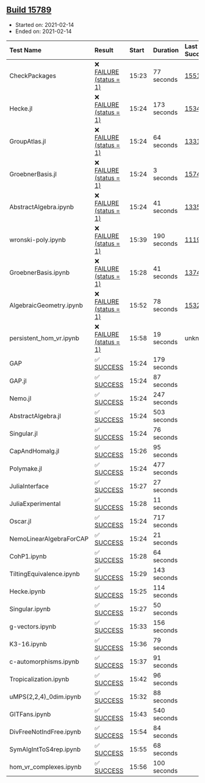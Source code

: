 ## [Build 15789](https://oscarci.mathematik.uni-kl.de/job/oscar/15789/)

* Started on: 2021-02-14
* Ended on: 2021-02-14

| Test Name    | Result | Start | Duration | Last Success | First Failure |
|:-------------|:-------|:------|:---------|:-------------|:--------------|
| CheckPackages | ❌ [FAILURE (status = 1)](https://oscarci.mathematik.uni-kl.de/job/oscar/15789/artifact/logs/build-15789/CheckPackages.log) | 15:23 | 77 seconds | [15514](https://oscarci.mathematik.uni-kl.de/job/oscar/15514/) | [15515](https://oscarci.mathematik.uni-kl.de/job/oscar/15515/) |
| Hecke.jl | ❌ [FAILURE (status = 1)](https://oscarci.mathematik.uni-kl.de/job/oscar/15789/artifact/logs/build-15789/Hecke.jl.log) | 15:24 | 173 seconds | [15344](https://oscarci.mathematik.uni-kl.de/job/oscar/15344/) | [15348](https://oscarci.mathematik.uni-kl.de/job/oscar/15348/) |
| GroupAtlas.jl | ❌ [FAILURE (status = 1)](https://oscarci.mathematik.uni-kl.de/job/oscar/15789/artifact/logs/build-15789/GroupAtlas.jl.log) | 15:24 | 64 seconds | [13311](https://oscarci.mathematik.uni-kl.de/job/oscar/13311/) | [13312](https://oscarci.mathematik.uni-kl.de/job/oscar/13312/) |
| GroebnerBasis.jl | ❌ [FAILURE (status = 1)](https://oscarci.mathematik.uni-kl.de/job/oscar/15789/artifact/logs/build-15789/GroebnerBasis.jl.log) | 15:24 | 3 seconds | [15745](https://oscarci.mathematik.uni-kl.de/job/oscar/15745/) | [15746](https://oscarci.mathematik.uni-kl.de/job/oscar/15746/) |
| AbstractAlgebra.ipynb | ❌ [FAILURE (status = 1)](https://oscarci.mathematik.uni-kl.de/job/oscar/15789/artifact/logs/build-15789/AbstractAlgebra.ipynb.log) | 15:24 | 41 seconds | [13355](https://oscarci.mathematik.uni-kl.de/job/oscar/13355/) | [13356](https://oscarci.mathematik.uni-kl.de/job/oscar/13356/) |
| wronski-poly.ipynb | ❌ [FAILURE (status = 1)](https://oscarci.mathematik.uni-kl.de/job/oscar/15789/artifact/logs/build-15789/wronski-poly.ipynb.log) | 15:39 | 190 seconds | [11192](https://oscarci.mathematik.uni-kl.de/job/oscar/11192/) | [11193](https://oscarci.mathematik.uni-kl.de/job/oscar/11193/) |
| GroebnerBasis.ipynb | ❌ [FAILURE (status = 1)](https://oscarci.mathematik.uni-kl.de/job/oscar/15789/artifact/logs/build-15789/GroebnerBasis.ipynb.log) | 15:28 | 41 seconds | [13748](https://oscarci.mathematik.uni-kl.de/job/oscar/13748/) | [13749](https://oscarci.mathematik.uni-kl.de/job/oscar/13749/) |
| AlgebraicGeometry.ipynb | ❌ [FAILURE (status = 1)](https://oscarci.mathematik.uni-kl.de/job/oscar/15789/artifact/logs/build-15789/AlgebraicGeometry.ipynb.log) | 15:52 | 78 seconds | [15322](https://oscarci.mathematik.uni-kl.de/job/oscar/15322/) | [15323](https://oscarci.mathematik.uni-kl.de/job/oscar/15323/) |
| persistent_hom_vr.ipynb | ❌ [FAILURE (status = 1)](https://oscarci.mathematik.uni-kl.de/job/oscar/15789/artifact/logs/build-15789/persistent_hom_vr.ipynb.log) | 15:58 | 19 seconds | unknown | unknown |
| GAP | ✅ [SUCCESS](https://oscarci.mathematik.uni-kl.de/job/oscar/15789/artifact/logs/build-15789/GAP.log) | 15:24 | 179 seconds |  |  |
| GAP.jl | ✅ [SUCCESS](https://oscarci.mathematik.uni-kl.de/job/oscar/15789/artifact/logs/build-15789/GAP.jl.log) | 15:24 | 87 seconds |  |  |
| Nemo.jl | ✅ [SUCCESS](https://oscarci.mathematik.uni-kl.de/job/oscar/15789/artifact/logs/build-15789/Nemo.jl.log) | 15:24 | 247 seconds |  |  |
| AbstractAlgebra.jl | ✅ [SUCCESS](https://oscarci.mathematik.uni-kl.de/job/oscar/15789/artifact/logs/build-15789/AbstractAlgebra.jl.log) | 15:24 | 503 seconds |  |  |
| Singular.jl | ✅ [SUCCESS](https://oscarci.mathematik.uni-kl.de/job/oscar/15789/artifact/logs/build-15789/Singular.jl.log) | 15:24 | 76 seconds |  |  |
| CapAndHomalg.jl | ✅ [SUCCESS](https://oscarci.mathematik.uni-kl.de/job/oscar/15789/artifact/logs/build-15789/CapAndHomalg.jl.log) | 15:26 | 95 seconds |  |  |
| Polymake.jl | ✅ [SUCCESS](https://oscarci.mathematik.uni-kl.de/job/oscar/15789/artifact/logs/build-15789/Polymake.jl.log) | 15:24 | 477 seconds |  |  |
| JuliaInterface | ✅ [SUCCESS](https://oscarci.mathematik.uni-kl.de/job/oscar/15789/artifact/logs/build-15789/JuliaInterface.log) | 15:27 | 27 seconds |  |  |
| JuliaExperimental | ✅ [SUCCESS](https://oscarci.mathematik.uni-kl.de/job/oscar/15789/artifact/logs/build-15789/JuliaExperimental.log) | 15:28 | 11 seconds |  |  |
| Oscar.jl | ✅ [SUCCESS](https://oscarci.mathematik.uni-kl.de/job/oscar/15789/artifact/logs/build-15789/Oscar.jl.log) | 15:24 | 717 seconds |  |  |
| NemoLinearAlgebraForCAP | ✅ [SUCCESS](https://oscarci.mathematik.uni-kl.de/job/oscar/15789/artifact/logs/build-15789/NemoLinearAlgebraForCAP.log) | 15:24 | 21 seconds |  |  |
| CohP1.ipynb | ✅ [SUCCESS](https://oscarci.mathematik.uni-kl.de/job/oscar/15789/artifact/logs/build-15789/CohP1.ipynb.log) | 15:28 | 64 seconds |  |  |
| TiltingEquivalence.ipynb | ✅ [SUCCESS](https://oscarci.mathematik.uni-kl.de/job/oscar/15789/artifact/logs/build-15789/TiltingEquivalence.ipynb.log) | 15:29 | 143 seconds |  |  |
| Hecke.ipynb | ✅ [SUCCESS](https://oscarci.mathematik.uni-kl.de/job/oscar/15789/artifact/logs/build-15789/Hecke.ipynb.log) | 15:25 | 114 seconds |  |  |
| Singular.ipynb | ✅ [SUCCESS](https://oscarci.mathematik.uni-kl.de/job/oscar/15789/artifact/logs/build-15789/Singular.ipynb.log) | 15:27 | 50 seconds |  |  |
| g-vectors.ipynb | ✅ [SUCCESS](https://oscarci.mathematik.uni-kl.de/job/oscar/15789/artifact/logs/build-15789/g-vectors.ipynb.log) | 15:33 | 156 seconds |  |  |
| K3-16.ipynb | ✅ [SUCCESS](https://oscarci.mathematik.uni-kl.de/job/oscar/15789/artifact/logs/build-15789/K3-16.ipynb.log) | 15:36 | 79 seconds |  |  |
| c-automorphisms.ipynb | ✅ [SUCCESS](https://oscarci.mathematik.uni-kl.de/job/oscar/15789/artifact/logs/build-15789/c-automorphisms.ipynb.log) | 15:37 | 91 seconds |  |  |
| Tropicalization.ipynb | ✅ [SUCCESS](https://oscarci.mathematik.uni-kl.de/job/oscar/15789/artifact/logs/build-15789/Tropicalization.ipynb.log) | 15:42 | 96 seconds |  |  |
| uMPS(2,2,4)_0dim.ipynb | ✅ [SUCCESS](https://oscarci.mathematik.uni-kl.de/job/oscar/15789/artifact/logs/build-15789/uMPS-2-2-4-_0dim.ipynb.log) | 15:32 | 88 seconds |  |  |
| GITFans.ipynb | ✅ [SUCCESS](https://oscarci.mathematik.uni-kl.de/job/oscar/15789/artifact/logs/build-15789/GITFans.ipynb.log) | 15:43 | 540 seconds |  |  |
| DivFreeNotIndFree.ipynb | ✅ [SUCCESS](https://oscarci.mathematik.uni-kl.de/job/oscar/15789/artifact/logs/build-15789/DivFreeNotIndFree.ipynb.log) | 15:54 | 84 seconds |  |  |
| SymAlgIntToS4rep.ipynb | ✅ [SUCCESS](https://oscarci.mathematik.uni-kl.de/job/oscar/15789/artifact/logs/build-15789/SymAlgIntToS4rep.ipynb.log) | 15:55 | 68 seconds |  |  |
| hom_vr_complexes.ipynb | ✅ [SUCCESS](https://oscarci.mathematik.uni-kl.de/job/oscar/15789/artifact/logs/build-15789/hom_vr_complexes.ipynb.log) | 15:56 | 100 seconds |  |  |
